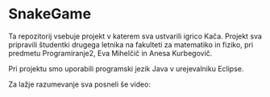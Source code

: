 # SnakeGame

Ta repozitorij vsebuje projekt v katerem sva ustvarili igrico Kača. Projekt sva pripravili študentki drugega letnika na fakulteti za matematiko in fiziko, pri predmetu Programiranje2, Eva Mihelčič in Anesa Kurbegovič. 

Pri projektu smo uporabili programski jezik Java v urejevalniku Eclipse. 

Za lažje razumevanje sva posneli še video: 


